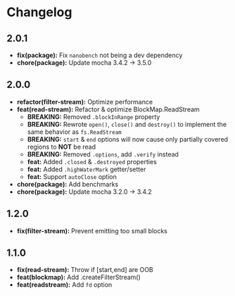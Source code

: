 # Changelog

## 2.0.1

- **fix(package):** Fix `nanobench` not being a dev dependency
- **chore(package):** Update mocha 3.4.2 -> 3.5.0

## 2.0.0

- **refactor(filter-stream):** Optimize performance
- **feat(read-stream):** Refactor & optimize BlockMap.ReadStream
  - **BREAKING:** Removed `.blockInRange` property
  - **BREAKING:** Rewrote `open()`, `close()` and `destroy()`
    to implement the same behavior as `fs.ReadStream`
  - **BREAKING:** `start` & `end` options will now cause only
    partially covered regions to **NOT** be read
  - **BREAKING:** Removed `.options`, add `.verify` instead
  - **feat:** Added `.closed` & `.destroyed` properties
  - **feat:** Added `.highWaterMark` getter/setter
  - **feat:** Support `autoClose` option
- **chore(package):** Add benchmarks
- **chore(package):** Update mocha 3.2.0 -> 3.4.2

## 1.2.0

- **fix(filter-stream):** Prevent emitting too small blocks

## 1.1.0

- **fix(read-stream):** Throw if [start,end] are OOB
- **feat(blockmap):** Add .createFilterStream()
- **feat(readstream):** Add `fd` option
